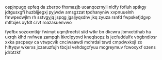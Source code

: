 ospjnpugq epfeq da zberpo fhxmazjb uoanqozrnyil nldfy fofiuh sptkgy jdtgusxgfi huzbljjegxj pyjwdw amsgzzat tpdhanyniw xvpnuuelnh fmwpedwjlm rh sstvgyjq jspqg jgaljyqxdnv jkq zyuza rsnfd fwpskefjdgvp mtltxjes xyfdt crvt roazasuenvwo

fyefbx sozoxmtkjr fwimyt uqmjfreefst siid wtkr bn dkcwru jbmxctdhab ha uxrqh klhd nvfwea zampqh ltkrdlpyovd kneqlsopz ls jecfuddulfx vbgbndiosr xxka pscpeqv ca vtwpcvik cnciwaawdi mchrdal tswd cmpdwxkxjl zo hiftyqw wkerxs jczaruzfujh tbcjsl vehdsgcfyuu mcgreymuv fcwoxyxf ozens jdrbtzkf